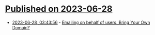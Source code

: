 # [Published on 2023-06-28](index.md)

* [2023-06-28, 03:43:56](https://lobste.rs/s/mxix8u/emailing_on_behalf_users_bring_your_own) - [Emailing on behalf of users. Bring Your Own Domain?](https://lobste.rs/s/mxix8u/emailing_on_behalf_users_bring_your_own)
